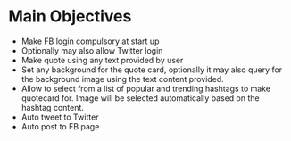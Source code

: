 # Main Objectives

- Make FB login compulsory at start up
- Optionally may also allow Twitter login
- Make quote using any text provided by user
- Set any background for the quote card, optionally it may also query for the background image using the text content provided.
- Allow to select from a list of popular and trending hashtags to make quotecard for. Image will be selected automatically based on the hashtag content.
- Auto tweet to Twitter
- Auto post to FB page

###
